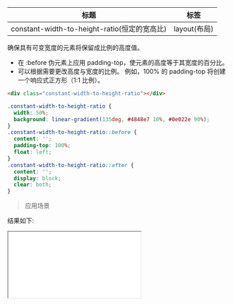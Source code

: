 | 标题                                         | 标签         |
| -------------------------------------------- | ------------ |
| constant-width-to-height-ratio(恒定的宽高比) | layout(布局) |

确保具有可变宽度的元素将保留成比例的高度值。

- 在 :before 伪元素上应用 padding-top，使元素的高度等于其宽度的百分比。
- 可以根据需要更改高度与宽度的比例。 例如，100% 的 padding-top 将创建一个响应式正方形（1:1 比例）。

```html
<div class="constant-width-to-height-ratio"></div>
```

```css
.constant-width-to-height-ratio {
  width: 50%;
  background: linear-gradient(135deg, #4848e7 10%, #0e022e 90%);
}
.constant-width-to-height-ratio::before {
  content: '';
  padding-top: 100%;
  float: left;
}
.constant-width-to-height-ratio::after {
  content: '';
  display: block;
  clear: both;
}
```

> 应用场景

<div class="code-editor" data-url="codes/css/html/constant-width-to-height-ratio.html" data-language="html"></div>

结果如下:

<iframe src="codes/css/html/constant-width-to-height-ratio.html"></iframe>
